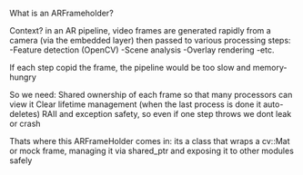 What is an ARFrameholder? 

Context? 
in an AR pipeline, video frames are generated rapidly from a camera (via the embedded layer) then passed to various processing steps: 
-Feature detection (OpenCV)
-Scene analysis 
-Overlay rendering 
-etc. 

If each step copid the frame, the pipeline would be too slow and memory-hungry 

So we need: 
Shared ownership of each frame so that many processors can view it 
Clear lifetime management (when the last process is done it auto-deletes)
RAII and exception safety, so even if one step throws we dont leak or crash 

Thats where this ARFrameHolder comes in: its a class that wraps a cv::Mat or mock frame, managing it via shared_ptr and exposing it to other modules safely

